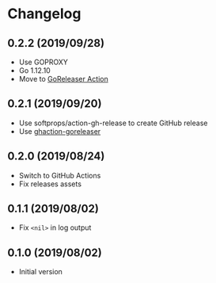 # Changelog

## 0.2.2 (2019/09/28)

* Use GOPROXY
* Go 1.12.10
* Move to [GoReleaser Action](https://github.com/goreleaser/goreleaser-action)

## 0.2.1 (2019/09/20)

* Use softprops/action-gh-release to create GitHub release
* Use [ghaction-goreleaser](https://github.com/crazy-max/ghaction-goreleaser)

## 0.2.0 (2019/08/24)

* Switch to GitHub Actions
* Fix releases assets

## 0.1.1 (2019/08/02)

* Fix `<nil>` in log output

## 0.1.0 (2019/08/02)

* Initial version
